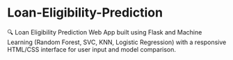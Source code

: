 # Loan-Eligibility-Prediction
🔍 Loan Eligibility Prediction Web App built using Flask and Machine Learning (Random Forest, SVC, KNN, Logistic Regression) with a responsive HTML/CSS interface for user input and model comparison.
